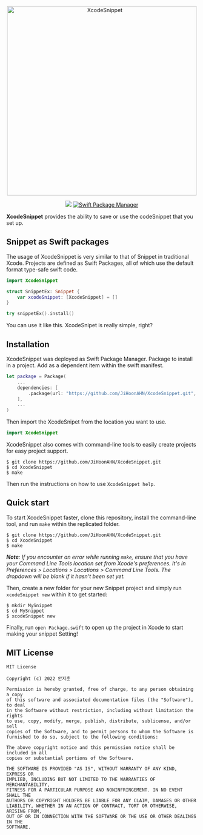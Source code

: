 <p align="center">
    <img src="https://user-images.githubusercontent.com/68891494/206922287-5c034eb8-8cd0-4c03-9c95-233aeae4b40f.svg" width="500" max-width="90%" alt="XcodeSnippet" />
</p>

<p align="center">
    <img src="https://img.shields.io/badge/Swift-5.5-orange.svg" />
    <a href="https://swift.org/package-manager">
        <img src="https://img.shields.io/badge/swiftpm-compatible-brightgreen.svg?style=flat" alt="Swift Package Manager" />
    </a>
</p>

**XcodeSnippet** provides the ability to save or use the codeSnippet that you set up.

## Snippet as Swift packages
The usage of XcodeSnippet is very similar to that of Snippet in traditional Xcode.
Projects are defined as Swift Packages, all of which use the default format type-safe swift code.

```swift
import XcodeSnippet

struct SnippetEx: Snippet {
    var xcodeSnippet: [XcodeSnippet] = []
}

try snippetEx().install()
```
You can use it like this. XcodeSnipet is really simple, right?

## Installation
XcodeSnippet was deployed as Swift Package Manager. Package to install in a project. Add as a dependent item within the swift manifest.
```swift
let package = Package(
    ...
    dependencies: [
        .package(url: "https://github.com/JiHoonAHN/XcodeSnippet.git", from: "0.1.1")
    ],
    ...
)
```
Then import the XcodeSnipet from the location you want to use.
```swift
import XcodeSnippet
```

XcodeSnippet also comes with command-line tools to easily create projects for easy project support.
```
$ git clone https://github.com/JiHoonAHN/XcodeSnippet.git
$ cd XcodeSnippet
$ make
```

Then run the instructions on how to use `XcodeSnippet help`.

## Quick start
To start XcodeSnippet faster, clone this repository, install the command-line tool, and run `make` within the replicated folder.

```
$ git clone https://github.com/JiHoonAHN/XcodeSnippet.git
$ cd XcodeSnippet
$ make
```

_**Note**: If you encounter an error while running `make`, ensure that you have your Command Line Tools location set from Xcode's preferences. It's in Preferences > Locations > Locations > Command Line Tools. The dropdown will be blank if it hasn't been set yet._

Then, create a new folder for your new Snippet project and simply run `xcodeSnippet new` within it to get started:

```
$ mkdir MySnippet
$ cd MySnippet
$ xcodeSnippet new
```
Finally, run `open Package.swift` to open up the project in Xcode to start making your snippet Setting!

## MIT License

```
MIT License

Copyright (c) 2022 안지훈

Permission is hereby granted, free of charge, to any person obtaining a copy
of this software and associated documentation files (the "Software"), to deal
in the Software without restriction, including without limitation the rights
to use, copy, modify, merge, publish, distribute, sublicense, and/or sell
copies of the Software, and to permit persons to whom the Software is
furnished to do so, subject to the following conditions:

The above copyright notice and this permission notice shall be included in all
copies or substantial portions of the Software.

THE SOFTWARE IS PROVIDED "AS IS", WITHOUT WARRANTY OF ANY KIND, EXPRESS OR
IMPLIED, INCLUDING BUT NOT LIMITED TO THE WARRANTIES OF MERCHANTABILITY,
FITNESS FOR A PARTICULAR PURPOSE AND NONINFRINGEMENT. IN NO EVENT SHALL THE
AUTHORS OR COPYRIGHT HOLDERS BE LIABLE FOR ANY CLAIM, DAMAGES OR OTHER
LIABILITY, WHETHER IN AN ACTION OF CONTRACT, TORT OR OTHERWISE, ARISING FROM,
OUT OF OR IN CONNECTION WITH THE SOFTWARE OR THE USE OR OTHER DEALINGS IN THE
SOFTWARE.
```
